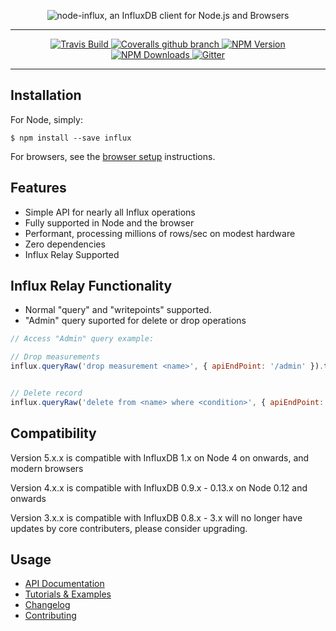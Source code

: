 <p align="center">
  <img src="https://raw.github.com/node-influx/node-influx/master/logo.png?v3" alt="node-influx, an InfluxDB client for Node.js and Browsers">
</p>

<hr/>

<p align="center">
  <b><!--An InfluxDB Client for Node.js and Browsers--></b>
</p>

<p align="center">
 <a href="https://travis-ci.org/node-influx/node-influx">
    <img src="https://img.shields.io/travis/node-influx/node-influx/master.svg?style=flat-square"
         alt="Travis Build">
  </a>
  <a href="">
    <img alt="Coveralls github branch" src="https://img.shields.io/coveralls/github/node-influx/node-influx/master.svg?style=flat-square">
  </a>
  <a href="https://www.npmjs.com/package/influx">
    <img src="https://img.shields.io/npm/v/influx.svg?style=flat-square"
          alt="NPM Version">
  </a>
  <a href="https://www.npmjs.com/package/influx">
    <img src="https://img.shields.io/npm/dm/influx.svg?style=flat-square"
         alt="NPM Downloads">

  </a>
  <a href="https://gitter.im/node-influx/node-influx">
    <img alt="Gitter" src="https://img.shields.io/gitter/room/node-influx/node-influx.svg?style=flat-square">
  </a>
</p>

<hr/>


## Installation

For Node, simply:

    $ npm install --save influx

For browsers, see the [browser setup](https://node-influx.github.io/manual/usage.html#browser-setup) instructions.

## Features

 * Simple API for nearly all Influx operations
 * Fully supported in Node and the browser
 * Performant, processing millions of rows/sec on modest hardware
 * Zero dependencies
 * Influx Relay Supported


## Influx Relay Functionality

 * Normal "query" and "writepoints" supported.
 * "Admin" query suported for delete or drop operations 

```js
// Access "Admin" query example:

// Drop measurements 
influx.queryRaw('drop measurement <name>', { apiEndPoint: '/admin' }).then(console.log).catch(console.log);


// Delete record 
influx.queryRaw('delete from <name> where <condition>', { apiEndPoint: '/admin' }).then(console.log).catch(console.log);

```


## Compatibility

Version 5.x.x is compatible with InfluxDB 1.x on Node 4 on onwards, and modern browsers

Version 4.x.x is compatible with InfluxDB 0.9.x - 0.13.x on Node 0.12 and onwards

Version 3.x.x is compatible with InfluxDB 0.8.x - 3.x will no longer have updates by core contributers, please consider upgrading.

## Usage

 * [API Documentation](https://node-influx.github.io/class/src/index.js~InfluxDB.html)
 * [Tutorials & Examples](https://node-influx.github.io/manual/tutorial.html)
 * [Changelog](https://node-influx.github.io/manual/changelog.html)
 * [Contributing](CONTRIBUTING.md)

